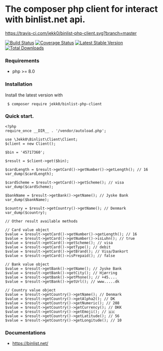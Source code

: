 # The composer php client for interact with binlist.net api.
https://travis-ci.com/jekk0/binlist-php-client.svg?branch=master

[![Build Status](https://travis-ci.com/jekk0/binlist-php-client.svg?branch=master)](https://travis-ci.com/github/jekk0/binlist-php-client)
[![Coverage Status](https://codecov.io/gh/jekk0/binlist-php-client/branch/master/graphs/badge.svg)](https://app.codecov.io/gh/jekk0/binlist-php-client)
[![Latest Stable Version](https://poser.pugx.org/jekk0/binlist-php-client/v/stable)](https://packagist.org/packages/jekk0/binlist-php-client)
[![Total Downloads](https://poser.pugx.org/jekk0/binlist-php-client/downloads)](https://packagist.org/packages/jekk0/binlist-php-client)

### Requirements
- php >= 8.0

### Installation

Install the latest version with
```
 $ composer require jekk0/binlist-php-client
```

### Quick start.
```
<?php
require_once __DIR__ . '/vendor/autoload.php';

use \Jekk0\Binlist\Client\Client;
$client = new Client();

$bin = '45717360';

$result = $client->get($bin);

$cardLength = $result->getCard()->getNumber()->getLength(); // 16
var_dump($cardLength);

$cardScheme = $result->getCard()->getScheme(); // visa
var_dump($cardScheme);

$bankName = $result->getBank()->getName(); // Jyske Bank
var_dump($bankName);

$country = $result->getCountry()->getName(); // Denmark
var_dump($country);

// Other result available methods

// Card value object
$value = $result->getCard()->getNumber()->getLength(); // 16
$value = $result->getCard()->getNumber()->isLuhn(); // true
$value = $result->getCard()->getScheme(); // visa
$value = $result->getCard()->getType(); // debit
$value = $result->getCard()->getBrand(); // Visa/Dankort
$value = $result->getCard()->isPrepaid(); // false

// Bank value object
$value = $result->getBank()->getName(); // Jyske Bank
$value = $result->getBank()->getCity(); // Hjørring
$value = $result->getBank()->getPhone(); // +45....
$value = $result->getBank()->getUrl(); // www.....dk

// Country value object
$value = $result->getCountry()->getName(); // Denmark
$value = $result->getCountry()->getAlpha2(); // DK
$value = $result->getCountry()->getNumeric(); // 208
$value = $result->getCountry()->getCurrency(); // DKK
$value = $result->getCountry()->getEmoji(); // 🇩🇰
$value = $result->getCountry()->getLatitude(); // 56
$value = $result->getCountry()->getLongitude(); // 10

```

### Documentations
* https://binlist.net/
